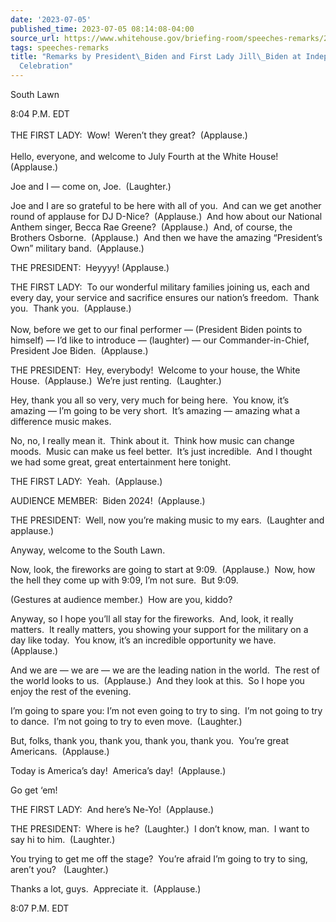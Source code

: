```yaml
---
date: '2023-07-05'
published_time: 2023-07-05 08:14:08-04:00
source_url: https://www.whitehouse.gov/briefing-room/speeches-remarks/2023/07/05/remarks-by-president-biden-and-first-lady-jill-biden-at-independence-day-celebration-2/
tags: speeches-remarks
title: "Remarks by President\_Biden and First Lady Jill\_Biden at Independence Day\_\
  Celebration"
---
```

 
South Lawn

8:04 P.M. EDT  
   
THE FIRST LADY:  Wow!  Weren’t they great?  (Applause.)  
   
Hello, everyone, and welcome to July Fourth at the White House! 
(Applause.) 

Joe and I — come on, Joe.  (Laughter.)

Joe and I are so grateful to be here with all of you.  And can we get
another round of applause for DJ D-Nice?  (Applause.)  And how about our
National Anthem singer, Becca Rae Greene?  (Applause.)  And, of course,
the Brothers Osborne.  (Applause.)  And then we have the amazing
“President’s Own” military band.  (Applause.)

THE PRESIDENT:  Heyyyy! (Applause.)

THE FIRST LADY:  To our wonderful military families joining us, each and
every day, your service and sacrifice ensures our nation’s freedom. 
Thank you.  Thank you.  (Applause.)  
   
Now, before we get to our final performer — (President Biden points to
himself) — I’d like to introduce — (laughter) — our Commander-in-Chief,
President Joe Biden.  (Applause.)

THE PRESIDENT:  Hey, everybody!  Welcome to your house, the White
House.  (Applause.)  We’re just renting.  (Laughter.)

Hey, thank you all so very, very much for being here.  You know, it’s
amazing — I’m going to be very short.  It’s amazing — amazing what a
difference music makes.

No, no, I really mean it.  Think about it.  Think how music can change
moods.  Music can make us feel better.  It’s just incredible.  And I
thought we had some great, great entertainment here tonight.

THE FIRST LADY:  Yeah.  (Applause.)

AUDIENCE MEMBER:  Biden 2024!  (Applause.)

THE PRESIDENT:  Well, now you’re making music to my ears.  (Laughter and
applause.)

Anyway, welcome to the South Lawn.

Now, look, the fireworks are going to start at 9:09.  (Applause.)  Now,
how the hell they come up with 9:09, I’m not sure.  But 9:09.

(Gestures at audience member.)  How are you, kiddo?

Anyway, so I hope you’ll all stay for the fireworks.  And, look, it
really matters.  It really matters, you showing your support for the
military on a day like today.  You know, it’s an incredible opportunity
we have.  (Applause.)  

And we are — we are — we are the leading nation in the world.  The rest
of the world looks to us.  (Applause.)  And they look at this.  So I
hope you enjoy the rest of the evening.

I’m going to spare you: I’m not even going to try to sing.  I’m not
going to try to dance.  I’m not going to try to even move.  (Laughter.)

But, folks, thank you, thank you, thank you, thank you.  You’re great
Americans.  (Applause.)

Today is America’s day!  America’s day!  (Applause.)

Go get ‘em!

THE FIRST LADY:  And here’s Ne-Yo!  (Applause.)

THE PRESIDENT:  Where is he?  (Laughter.)  I don’t know, man.  I want to
say hi to him.  (Laughter.)

You trying to get me off the stage?  You’re afraid I’m going to try to
sing, aren’t you?   (Laughter.)

Thanks a lot, guys.  Appreciate it.  (Applause.)

8:07 P.M. EDT  
 
